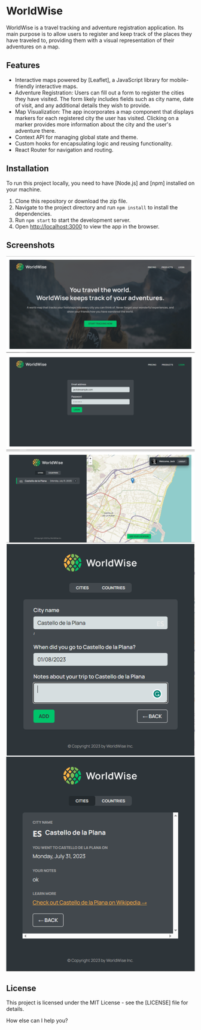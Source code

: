 # WorldWise

WorldWise is a travel tracking and adventure registration application. Its main purpose is to allow users to register and keep track of the places they have traveled to, providing them with a visual representation of their adventures on a map.

## Features

- Interactive maps powered by [Leaflet], a JavaScript library for mobile-friendly interactive maps.
- Adventure Registration: Users can fill out a form to register the cities they have visited. The form likely includes fields such as city name, date of visit, and any additional details they wish to provide.
- Map Visualization: The app incorporates a map component that displays markers for each registered city the user has visited. Clicking on a marker provides more information about the city and the user's adventure there.
- Context API for managing global state and theme.
- Custom hooks for encapsulating logic and reusing functionality.
- React Router for navigation and routing.

## Installation

To run this project locally, you need to have [Node.js] and [npm] installed on your machine.

1. Clone this repository or download the zip file.
2. Navigate to the project directory and run `npm install` to install the dependencies.
3. Run `npm start` to start the development server.
4. Open [http://localhost:3000](http://localhost:3000) to view the app in the browser.

## Screenshots

![Home](./WorldWise_screenshots/home.PNG)
![Form](./WorldWise_screenshots/login.PNG)
![App](./WorldWise_screenshots/main.PNG)
![Form](./WorldWise_screenshots/form.PNG)
![Cities](./WorldWise_screenshots/cities.PNG)

## License

This project is licensed under the MIT License - see the [LICENSE] file for details.

How else can I help you?
